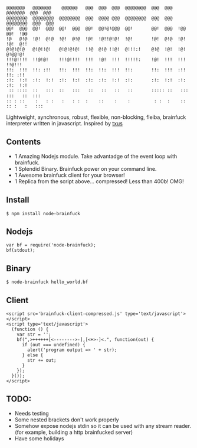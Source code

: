     @@@@@@@   @@@@@@@    @@@@@@   @@@  @@@  @@@  @@@@@@@@  @@@  @@@   @@@@@@@  @@@  @@@
    @@@@@@@@  @@@@@@@@  @@@@@@@@  @@@  @@@@ @@@  @@@@@@@@  @@@  @@@  @@@@@@@@  @@@  @@@
    @@!  @@@  @@!  @@@  @@!  @@@  @@!  @@!@!@@@  @@!       @@!  @@@  !@@       @@!  !@@
    !@   @!@  !@!  @!@  !@!  @!@  !@!  !@!!@!@!  !@!       !@!  @!@  !@!       !@!  @!!
    @!@!@!@   @!@!!@!   @!@!@!@!  !!@  @!@ !!@!  @!!!:!    @!@  !@!  !@!       @!@@!@!
    !!!@!!!!  !!@!@!    !!!@!!!!  !!!  !@!  !!!  !!!!!:    !@!  !!!  !!!       !!@!!!
    !!:  !!!  !!: :!!   !!:  !!!  !!:  !!:  !!!  !!:       !!:  !!!  :!!       !!: :!!
    :!:  !:!  :!:  !:!  :!:  !:!  :!:  :!:  !:!  :!:       :!:  !:!  :!:       :!:  !:!
     :: ::::  ::   :::  ::   :::   ::   ::   ::   ::       ::::: ::   ::: :::   ::  :::
    :: : ::    :   : :   :   : :  :    ::    :    :         : :  :    :: :: :   :   :::

Lightweight, aynchronous, robust, flexible, non-blocking, fleiba, brainfuck interpreter written in javascript.
Inspired by [txus](https://github.com/txus/brainfuck)

## Contents

  * 1 Amazing Nodejs module. Take advantadge of the event loop with brainfuck.
  * 1 Splendid Binary. Brainfuck power on your command line.
  * 1 Awesome brainfuck client for your browser!
  * 1 Replica from the script above... compressed! Less than 400b! OMG!

## Install

    $ npm install node-brainfuck

## Nodejs

    var bf = require('node-brainfuck);
    bf(stdout);

## Binary

    $ node-brainfuck hello_world.bf

## Client

    <script src='brainfuck-client-compressed.js' type='text/javascript'></script>
    <script type='text/javascript'>
      (function () {
        var str = '';
        bf(",>++++++[<-------->-],[<+>-]<.", function(out) {
          if (out === undefined) {
            alert('program output => ' + str);
          } else {
            str += out;
          }
        });
      }());
    </script>

## TODO:

  * Needs testing
  * Some nested brackets don't work properly
  * Somehow expose nodejs stdin so it can be used with any stream reader. (for example, building a http brainfucked server)
  * Have some holidays
